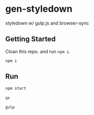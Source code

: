 # gen-styledown
styledown w/ gulp.js and browser-sync

## Getting Started

Cloan this repo. and run `npm i`.  

```shell
npm i
```

## Run

```shell
npm start
```

or

```shell
gulp
```

